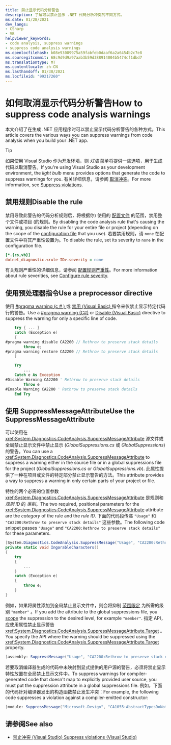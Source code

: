 ```yaml
---
title: 禁止显示代码分析警告
description: 了解可以禁止显示 .NET 代码分析冲突的不同方式。
ms.date: 01/28/2021
dev_langs:
- CSharp
- VB
helpviewer_keywords:
- code analysis, suppress warnings
- suppress code analysis warnings
ms.openlocfilehash: b08e93089975a59fabfeb0daaf6a2a6454b2c7e8
ms.sourcegitcommit: 68c9d9d9a97aab3b59d388914004b5474cf1dbd7
ms.translationtype: MT
ms.contentlocale: zh-CN
ms.lasthandoff: 01/30/2021
ms.locfileid: "99217260"
---
```

# <a name="how-to-suppress-code-analysis-warnings"></a><span data-ttu-id="71317-103">如何取消显示代码分析警告</span><span class="sxs-lookup"><span data-stu-id="71317-103">How to suppress code analysis warnings</span></span>

<span data-ttu-id="71317-104">本文介绍了在生成 .NET 应用程序时可以禁止显示代码分析警告的各种方式。</span><span class="sxs-lookup"><span data-stu-id="71317-104">This article covers the various ways you can suppress warnings from code analysis when you build your .NET app.</span></span>

> [!TIP]
> <span data-ttu-id="71317-105">如果使用 Visual Studio 作为开发环境，则 *灯泡* 菜单将提供一些选项，用于生成代码以取消警告。</span><span class="sxs-lookup"><span data-stu-id="71317-105">If you're using Visual Studio as your development environment, the *light bulb* menu provides options that generate the code to suppress warnings for you.</span></span> <span data-ttu-id="71317-106">有关详细信息，请参阅 [取消冲突](/visualstudio/code-quality/use-roslyn-analyzers?#suppress-violations)。</span><span class="sxs-lookup"><span data-stu-id="71317-106">For more information, see [Suppress violations](/visualstudio/code-quality/use-roslyn-analyzers?#suppress-violations).</span></span>

## <a name="disable-the-rule"></a><span data-ttu-id="71317-107">禁用规则</span><span class="sxs-lookup"><span data-stu-id="71317-107">Disable the rule</span></span>

<span data-ttu-id="71317-108">禁用导致此警告的代码分析规则后，将根据你) 使用的 [配置文件](configuration-files.md) 的范围，禁用整个文件或项目 (的规则。</span><span class="sxs-lookup"><span data-stu-id="71317-108">By disabling the code analysis rule that's causing the warning, you disable the rule for your entire file or project (depending on the scope of the [configuration file](configuration-files.md) that you use).</span></span> <span data-ttu-id="71317-109">若要禁用规则，请 `none` 在配置文件中将其严重性设置为。</span><span class="sxs-lookup"><span data-stu-id="71317-109">To disable the rule, set its severity to `none` in the configuration file.</span></span>

```ini
[*.{cs,vb}]
dotnet_diagnostic.<rule-ID>.severity = none
```

<span data-ttu-id="71317-110">有关规则严重性的详细信息，请参阅 [配置规则严重性](~/docs/fundamentals/code-analysis/configuration-options.md#severity-level)。</span><span class="sxs-lookup"><span data-stu-id="71317-110">For more information about rule severities, see [Configure rule severity](~/docs/fundamentals/code-analysis/configuration-options.md#severity-level).</span></span>

## <a name="use-a-preprocessor-directive"></a><span data-ttu-id="71317-111">使用预处理器指令</span><span class="sxs-lookup"><span data-stu-id="71317-111">Use a preprocessor directive</span></span>

<span data-ttu-id="71317-112">使用 [#pragma warning (c # ) ](../../csharp/language-reference/preprocessor-directives/preprocessor-pragma-warning.md) 或 [禁用 (Visual Basic) ](../../visual-basic/language-reference/directives/disable-enable.md) 指令来仅禁止显示特定代码行的警告。</span><span class="sxs-lookup"><span data-stu-id="71317-112">Use a [#pragma warning (C#)](../../csharp/language-reference/preprocessor-directives/preprocessor-pragma-warning.md) or [Disable (Visual Basic)](../../visual-basic/language-reference/directives/disable-enable.md) directive to suppress the warning for only a specific line of code.</span></span>

```csharp
    try { ... }
    catch (Exception e)
    {
#pragma warning disable CA2200 // Rethrow to preserve stack details
        throw e;
#pragma warning restore CA2200 // Rethrow to preserve stack details
    }
```

```vb
    Try
        ...
    Catch e As Exception
#Disable Warning CA2200 ' Rethrow to preserve stack details
        Throw e
#Enable Warning CA2200 ' Rethrow to preserve stack details
    End Try
```

## <a name="use-the-suppressmessageattribute"></a><span data-ttu-id="71317-113">使用 SuppressMessageAttribute</span><span class="sxs-lookup"><span data-stu-id="71317-113">Use the SuppressMessageAttribute</span></span>

<span data-ttu-id="71317-114">可以使用在 <xref:System.Diagnostics.CodeAnalysis.SuppressMessageAttribute> 源文件或全局禁止显示文件中禁止显示 (*GlobalSuppressions.cs* 或 *GlobalSuppressions*) 的警告。</span><span class="sxs-lookup"><span data-stu-id="71317-114">You can use a <xref:System.Diagnostics.CodeAnalysis.SuppressMessageAttribute> to suppress a warning either in the source file or in a global suppressions file for the project (*GlobalSuppressions.cs* or *GlobalSuppressions.vb*).</span></span> <span data-ttu-id="71317-115">此属性提供了一种在项目或文件的特定部分禁止显示警告的方法。</span><span class="sxs-lookup"><span data-stu-id="71317-115">This attribute provides a way to suppress a warning in only certain parts of your project or file.</span></span>

<span data-ttu-id="71317-116">特性的两个必需的位置参数 <xref:System.Diagnostics.CodeAnalysis.SuppressMessageAttribute> 是规则和 *规则 ID* 的 *类别*。</span><span class="sxs-lookup"><span data-stu-id="71317-116">The two required, positional parameters for the <xref:System.Diagnostics.CodeAnalysis.SuppressMessageAttribute> attribute are the *category* of the rule and the *rule ID*.</span></span> <span data-ttu-id="71317-117">下面的代码段传递 `"Usage"` 和 `"CA2200:Rethrow to preserve stack details"` 这些参数。</span><span class="sxs-lookup"><span data-stu-id="71317-117">The following code snippet passes `"Usage"` and `"CA2200:Rethrow to preserve stack details"` for these parameters.</span></span>

```csharp
[System.Diagnostics.CodeAnalysis.SuppressMessage("Usage", "CA2200:Rethrow to preserve stack details", Justification = "Not production code.")]
private static void IngorableCharacters()
{
    try
    {
        ...
    }
    catch (Exception e)
    {
        throw e;
    }
}
```

<span data-ttu-id="71317-118">例如，如果将属性添加到全局禁止显示文件中，则会将抑制 [范围限定](xref:System.Diagnostics.CodeAnalysis.SuppressMessageAttribute.Scope) 为所需的级别 `"member"` 。</span><span class="sxs-lookup"><span data-stu-id="71317-118">If you add the attribute to the global suppressions file, you [scope](xref:System.Diagnostics.CodeAnalysis.SuppressMessageAttribute.Scope) the suppression to the desired level, for example `"member"`.</span></span> <span data-ttu-id="71317-119">指定 API，应使用属性禁止显示警告 <xref:System.Diagnostics.CodeAnalysis.SuppressMessageAttribute.Target> 。</span><span class="sxs-lookup"><span data-stu-id="71317-119">You specify the API where the warning should be suppressed using the <xref:System.Diagnostics.CodeAnalysis.SuppressMessageAttribute.Target> property.</span></span>

```csharp
[assembly: SuppressMessage("Usage", "CA2200:Rethrow to preserve stack details", Justification = "Not production code.", Scope = "member", Target = "~M:MyApp.Program.IngorableCharacters")]
```

<span data-ttu-id="71317-120">若要取消编译器生成的代码中未映射到显式提供的用户源的警告，必须将禁止显示特性放置在全局禁止显示文件中。</span><span class="sxs-lookup"><span data-stu-id="71317-120">To suppress warnings for compiler-generated code that doesn't map to explicitly provided user source, you must put the suppression attribute in a global suppressions file.</span></span> <span data-ttu-id="71317-121">例如，下面的代码针对编译器发出的构造函数禁止发生冲突：</span><span class="sxs-lookup"><span data-stu-id="71317-121">For example, the following code suppresses a violation against a compiler-emitted constructor:</span></span>

```csharp
[module: SuppressMessage("Microsoft.Design", "CA1055:AbstractTypesDoNotHavePublicConstructors", Scope="member", Target="MyTools.Type..ctor()")]
```

## <a name="see-also"></a><span data-ttu-id="71317-122">请参阅</span><span class="sxs-lookup"><span data-stu-id="71317-122">See also</span></span>

- [<span data-ttu-id="71317-123">禁止冲突 (Visual Studio) </span><span class="sxs-lookup"><span data-stu-id="71317-123">Suppress violations (Visual Studio)</span></span>](/visualstudio/code-quality/use-roslyn-analyzers?#suppress-violations)
